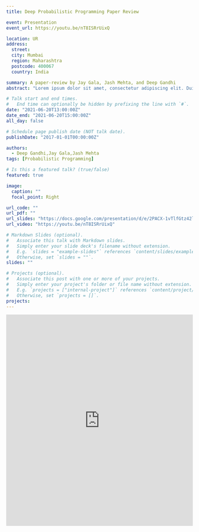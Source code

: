 ```yaml
---
title: Deep Probabilistic Programming Paper Review

event: Presentation
event_url: https://youtu.be/nT8ISRrUixQ

location: UR
address:
  street:
  city: Mumbai
  region: Maharashtra
  postcode: 400067
  country: India

summary: A paper-review by Jay Gala, Jash Mehta, and Deep Gandhi
abstract: "Lorem ipsum dolor sit amet, consectetur adipiscing elit. Duis posuere tellusac convallis placerat. Proin tincidunt magna sed ex sollicitudin condimentum. Sed ac faucibus dolor, scelerisque sollicitudin nisi. Cras purus urna, suscipit quis sapien eu, pulvinar tempor diam."

# Talk start and end times.
#   End time can optionally be hidden by prefixing the line with `#`.
date: "2021-06-20T13:00:00Z"
date_end: "2021-06-20T15:00:00Z"
all_day: false

# Schedule page publish date (NOT talk date).
publishDate: "2017-01-01T00:00:00Z"

authors:
  - Deep Gandhi,Jay Gala,Jash Mehta
tags: [Probabilistic Programming]

# Is this a featured talk? (true/false)
featured: true

image:
  caption: ""
  focal_point: Right

url_code: ""
url_pdf: ""
url_slides: "https://docs.google.com/presentation/d/e/2PACX-1vTlfGtz42lzKg9_tPEPhkPsdHA-rjZ8POZO2nB9Pt_-O2C9rn_jLzY-8zY-wunx5I_-IghD3S5sfxL6/pub?start=true&loop=true&delayms=3000"
url_video: "https://youtu.be/nT8ISRrUixQ"

# Markdown Slides (optional).
#   Associate this talk with Markdown slides.
#   Simply enter your slide deck's filename without extension.
#   E.g. `slides = "example-slides"` references `content/slides/example-slides.md`.
#   Otherwise, set `slides = ""`.
slides: ""

# Projects (optional).
#   Associate this post with one or more of your projects.
#   Simply enter your project's folder or file name without extension.
#   E.g. `projects = ["internal-project"]` references `content/project/deep-learning/index.md`.
#   Otherwise, set `projects = []`.
projects:
---
```


<iframe src="https://docs.google.com/presentation/d/e/2PACX-1vTlfGtz42lzKg9_tPEPhkPsdHA-rjZ8POZO2nB9Pt_-O2C9rn_jLzY-8zY-wunx5I_-IghD3S5sfxL6/embed?start=true&loop=true&delayms=3000" frameborder="0" width="100%" height="569" allowfullscreen="true" mozallowfullscreen="true" webkitallowfullscreen="true"></iframe>

